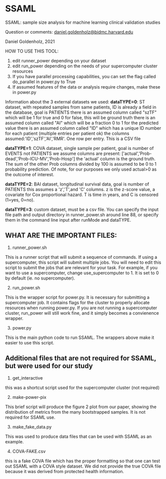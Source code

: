 # SSAML
SSAML: sample size analysis for machine learning clinical validation studies

Question or comments: daniel.goldenholz@bidmc.harvard.edu

Daniel Goldenholz, 2021

HOW TO USE THIS TOOL:

1. edit runner_power depending on your dataset
2. edit run_power depending on the needs of your supercomputer cluster resources
3. If you have parallel processing capabilities, you can set the flag called do_parallel in power.py to True
4. If assumed features of the data or analysis require changes, make these in power.py


Information about the 3 external datasets we used:
**dataTYPE=0**: ST dataset, with repeated samples from same patients, ID is already a field in the database, goal is PATIENTS
    there is an assumed column called "szTF" which will be 1 for true and 0 for false, this will be ground truth
    there is an assumed column called "AI" which will be a fraction 0 to 1 for the predicted value
    there is an assumed column called "ID" which has a unique ID number for each patient (multiple entries per patient ok)
    the columns assumed:'ID','szTF','AI','RMR'. One row per entry. This is a CSV file

**dataTYPE=1**: COVA dataset, single sample per patient, goal is number of EVENTS not PATIENTS
    we assume columns are present: ['actual','Prob-dead','Prob-ICU-MV','Prob-Hosp']
    the 'actual' column is the ground truth. The sum of the other Prob columns divided by 100 is assumed to be
    0 to 1 probability prediction. Of note, for our purposes we only used actual>0 as the outcome of interest.

**dataTYPE=2**: BAI dataset, longitudinal survival data, goal is number of PATIENTS
    this assumes a 'z','T',and 'C' columns. z is the z-score value, a covariate for Cox proportional hazard.
    T is time in years, and C is censored (1=yes, 0=no).

**dataTYPE=3**: custom dataset, must be a csv file. You can specify the input file path and output directory in runner_power.sh around line 88, or specify them in the command line input after runMode and dataTYPE.

WHAT ARE THE IMPORTANT FILES:
-------------------
1. runner_power.sh

This is a runner script that will submit a sequence of commands. If using a supercomputer, this
script will submit multiple jobs.
You will need to edit this script to submit the jobs that are relevant for your task.
For example, if you want to use a supercomputer, change use_supercomputer to 1. It is set to 0 by default (ie. no supercomputer).

2. run_power.sh

This is the wrapper script for power.py. It is necessary for submitting a supercomputer job. It contains
flags for the cluster to properly allocate resources when running power.py.
If you are not running a supercomputer cluster, run_power will still work fine, and it simply becomes a
convienence wrapper.

3. power.py

This is the main python code to run SSAML. The wrappers above make it easier to use this script.

Additional files that are not required for SSAML, but were used for our study
--------------------
1. get_interactive

this was a shortcut script used for the supercomputer cluster (not required)

2. make-power-pix

This brief script will produce the figure 2 plot from our paper, showing the distribution of metrics
from the many bootstrapped samples. It is not required for SSAML use.

3. make_fake_data.py

This was used to produce data files that can be used with SSAML as an example.

4. COVA-FAKE.csv

this is a fake COVA file which has the proper formatting so that one can test out SSAML with a COVA style dataset.
We did not provide the true COVA file because it was derived from protected health information.
